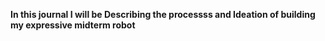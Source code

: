 **In this journal I will be Describing the processss and Ideation of building my expressive midterm robot**
